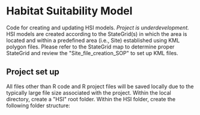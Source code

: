 # Habitat Suitability Model
Code for creating and updating HSI models. *Project is underdevelopment.*
HSI models are created according to the StateGrid(s) in which the area is located and within a predefined area (i.e., Site) established using KML polygon files. Please refer to the StateGrid map to determine proper StateGrid and review the "Site_file_creation_SOP" to set up KML files.
<br>
## Project set up
All files other than R code and R project files will be saved locally due to the typically large file size associated with the project. Within the local directory, create a "HSI" root folder. Within the HSI folder, create the following folder structure:
